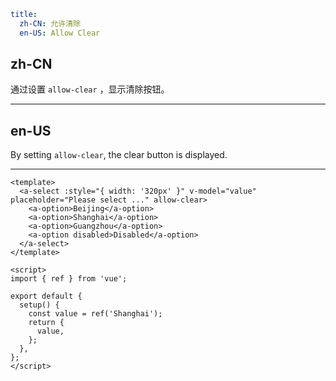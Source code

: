 ```yaml
title:
  zh-CN: 允许清除
  en-US: Allow Clear
```

## zh-CN

通过设置 `allow-clear` ，显示清除按钮。

---

## en-US

By setting `allow-clear`, the clear button is displayed.

---

```vue
<template>
  <a-select :style="{ width: '320px' }" v-model="value" placeholder="Please select ..." allow-clear>
    <a-option>Beijing</a-option>
    <a-option>Shanghai</a-option>
    <a-option>Guangzhou</a-option>
    <a-option disabled>Disabled</a-option>
  </a-select>
</template>

<script>
import { ref } from 'vue';

export default {
  setup() {
    const value = ref('Shanghai');
    return {
      value,
    };
  },
};
</script>
```
